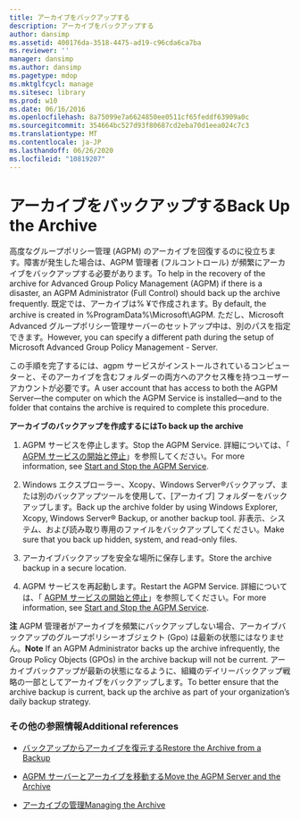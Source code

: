 ```yaml
---
title: アーカイブをバックアップする
description: アーカイブをバックアップする
author: dansimp
ms.assetid: 400176da-3518-4475-ad19-c96cda6ca7ba
ms.reviewer: ''
manager: dansimp
ms.author: dansimp
ms.pagetype: mdop
ms.mktglfcycl: manage
ms.sitesec: library
ms.prod: w10
ms.date: 06/16/2016
ms.openlocfilehash: 8a75099e7a6624850ee0511cf65feddf63909a0c
ms.sourcegitcommit: 354664bc527d93f80687cd2eba70d1eea024c7c3
ms.translationtype: MT
ms.contentlocale: ja-JP
ms.lasthandoff: 06/26/2020
ms.locfileid: "10819207"
---
```

# <span data-ttu-id="86a03-103">アーカイブをバックアップする</span><span class="sxs-lookup"><span data-stu-id="86a03-103">Back Up the Archive</span></span>


<span data-ttu-id="86a03-104">高度なグループポリシー管理 (AGPM) のアーカイブを回復するのに役立ちます。障害が発生した場合は、AGPM 管理者 (フルコントロール) が頻繁にアーカイブをバックアップする必要があります。</span><span class="sxs-lookup"><span data-stu-id="86a03-104">To help in the recovery of the archive for Advanced Group Policy Management (AGPM) if there is a disaster, an AGPM Administrator (Full Control) should back up the archive frequently.</span></span> <span data-ttu-id="86a03-105">既定では、アーカイブは% ¥で作成されます。</span><span class="sxs-lookup"><span data-stu-id="86a03-105">By default, the archive is created in %ProgramData%\\Microsoft\\AGPM.</span></span> <span data-ttu-id="86a03-106">ただし、Microsoft Advanced グループポリシー管理サーバーのセットアップ中は、別のパスを指定できます。</span><span class="sxs-lookup"><span data-stu-id="86a03-106">However, you can specify a different path during the setup of Microsoft Advanced Group Policy Management - Server.</span></span>

<span data-ttu-id="86a03-107">この手順を完了するには、agpm サービスがインストールされているコンピューターと、そのアーカイブを含むフォルダーの両方へのアクセス権を持つユーザーアカウントが必要です。</span><span class="sxs-lookup"><span data-stu-id="86a03-107">A user account that has access to both the AGPM Server—the computer on which the AGPM Service is installed—and to the folder that contains the archive is required to complete this procedure.</span></span>

**<span data-ttu-id="86a03-108">アーカイブのバックアップを作成するには</span><span class="sxs-lookup"><span data-stu-id="86a03-108">To back up the archive</span></span>**

1.  <span data-ttu-id="86a03-109">AGPM サービスを停止します。</span><span class="sxs-lookup"><span data-stu-id="86a03-109">Stop the AGPM Service.</span></span> <span data-ttu-id="86a03-110">詳細については、「 [AGPM サービスの開始と停止](start-and-stop-the-agpm-service-agpm30ops.md)」を参照してください。</span><span class="sxs-lookup"><span data-stu-id="86a03-110">For more information, see [Start and Stop the AGPM Service](start-and-stop-the-agpm-service-agpm30ops.md).</span></span>

2.  <span data-ttu-id="86a03-111">Windows エクスプローラー、Xcopy、Windows Server®バックアップ、または別のバックアップツールを使用して、[アーカイブ] フォルダーをバックアップします。</span><span class="sxs-lookup"><span data-stu-id="86a03-111">Back up the archive folder by using Windows Explorer, Xcopy, Windows Server® Backup, or another backup tool.</span></span> <span data-ttu-id="86a03-112">非表示、システム、および読み取り専用のファイルをバックアップしてください。</span><span class="sxs-lookup"><span data-stu-id="86a03-112">Make sure that you back up hidden, system, and read-only files.</span></span>

3.  <span data-ttu-id="86a03-113">アーカイブバックアップを安全な場所に保存します。</span><span class="sxs-lookup"><span data-stu-id="86a03-113">Store the archive backup in a secure location.</span></span>

4.  <span data-ttu-id="86a03-114">AGPM サービスを再起動します。</span><span class="sxs-lookup"><span data-stu-id="86a03-114">Restart the AGPM Service.</span></span> <span data-ttu-id="86a03-115">詳細については、「 [AGPM サービスの開始と停止](start-and-stop-the-agpm-service-agpm30ops.md)」を参照してください。</span><span class="sxs-lookup"><span data-stu-id="86a03-115">For more information, see [Start and Stop the AGPM Service](start-and-stop-the-agpm-service-agpm30ops.md).</span></span>

<span data-ttu-id="86a03-116">**注** AGPM 管理者がアーカイブを頻繁にバックアップしない場合、アーカイブバックアップのグループポリシーオブジェクト (Gpo) は最新の状態にはなりません。</span><span class="sxs-lookup"><span data-stu-id="86a03-116">**Note** If an AGPM Administrator backs up the archive infrequently, the Group Policy Objects (GPOs) in the archive backup will not be current.</span></span> <span data-ttu-id="86a03-117">アーカイブバックアップが最新の状態になるように、組織のデイリーバックアップ戦略の一部としてアーカイブをバックアップします。</span><span class="sxs-lookup"><span data-stu-id="86a03-117">To better ensure that the archive backup is current, back up the archive as part of your organization’s daily backup strategy.</span></span>

 

### <span data-ttu-id="86a03-118">その他の参照情報</span><span class="sxs-lookup"><span data-stu-id="86a03-118">Additional references</span></span>

-   [<span data-ttu-id="86a03-119">バックアップからアーカイブを復元する</span><span class="sxs-lookup"><span data-stu-id="86a03-119">Restore the Archive from a Backup</span></span>](restore-the-archive-from-a-backup.md)

-   [<span data-ttu-id="86a03-120">AGPM サーバーとアーカイブを移動する</span><span class="sxs-lookup"><span data-stu-id="86a03-120">Move the AGPM Server and the Archive</span></span>](move-the-agpm-server-and-the-archive.md)

-   [<span data-ttu-id="86a03-121">アーカイブの管理</span><span class="sxs-lookup"><span data-stu-id="86a03-121">Managing the Archive</span></span>](managing-the-archive.md)

 

 






